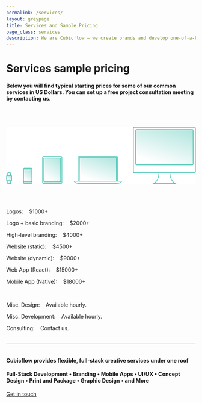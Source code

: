 ```yaml
---
permalink: /services/
layout: greypage
title: Services and Sample Pricing
page_class: services
description: We are Cubicflow – we create brands and develop one-of-a-kind experiences.
---
```


# Services sample pricing

#### Below you will find typical starting prices for some of our common services in&nbsp;US&nbsp;Dollars. You&nbsp;can set up a free project consultation meeting by&nbsp;contacting&nbsp;us.

<br><br>

<img src="/assets/img/services/process--devices.svg">

<br><br>

Logos:&nbsp;&nbsp;&nbsp;&nbsp;$1000+

Logo + basic branding:&nbsp;&nbsp;&nbsp;&nbsp;$2000+

High-level branding:&nbsp;&nbsp;&nbsp;&nbsp;$4000+

Website (static):&nbsp;&nbsp;&nbsp;&nbsp;$4500+

Website (dynamic):&nbsp;&nbsp;&nbsp;&nbsp;$9000+

Web App (React):&nbsp;&nbsp;&nbsp;&nbsp;$15000+

Mobile App (Native):&nbsp;&nbsp;&nbsp;&nbsp;$18000+

<br>

Misc. Design:&nbsp;&nbsp;&nbsp;&nbsp;Available&nbsp;hourly.

Misc. Development:&nbsp;&nbsp;&nbsp;&nbsp;Available&nbsp;hourly.

Consulting:&nbsp;&nbsp;&nbsp;&nbsp;Contact&nbsp;us.

<br>

<div style="border-bottom: 1px solid #737A7E;"></div>

<br>

#### Cubicflow provides flexible, full-stack creative services under&nbsp;one&nbsp;roof

#### Full-Stack Development   •	  Branding   •   Mobile Apps   • 	 UI/UX   •  	Concept Design   •  	Print and Package   •  	Graphic Design   •  	and&nbsp;More

<a href="/contact/" class="button">Get in touch</a>
